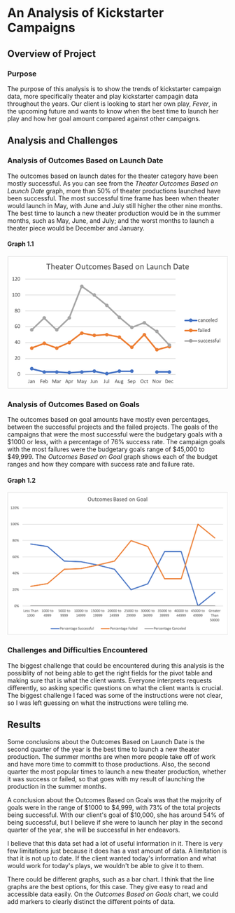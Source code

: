 # An Analysis of Kickstarter Campaigns
## Overview of Project
### Purpose
The purpose of this analysis is to show the trends of kickstarter campaign data, more specifically theater and play kickstarter campagin data throughout the years. Our client is looking to start her own play, *Fever*, in the upcoming future and wants to know when the best time to launch her play and how her goal amount compared against other campaigns. 
## Analysis and Challenges
### Analysis of Outcomes Based on Launch Date
The outcomes based on launch dates for the theater category have been mostly successful. As you can see from the *Theater Outcomes Based on Launch Date* graph, more than 50% of theater productions launched have been successful. The most successful time frame has been when theater would launch in May, with June and July still higher the other nine months. The best time to launch a new theater production would be in the summer months, such as May, June, and July; and the worst months to launch a theater piece would be December and January. 
#### Graph 1.1
![Theater_Outcomes_vs_Launch](./Theater_Outcomes_vs_Launch.png)
### Analysis of Outcomes Based on Goals 
The outcomes based on goal amounts have mostly even percentages, between the successful projects and the failed projects. The goals of the campaigns that were the most successful were the budgetary goals with a $1000 or less, with a percentage of 76% success rate. The campaign goals with the most failures were the budgetary goals range of $45,000 to $49,999.  The *Outcomes Based on Goal* graph shows each of the budget ranges and how they compare with success rate and failure rate. 
#### Graph 1.2
![Outcomes_vs_Goals](./Outcomes_vs_Goals.png)
### Challenges and Difficulties Encountered
The biggest challenge that could be encountered during this analysis is the possiblity of not being able to get the right fields for the pivot table and making sure that is what the client wants. Everyone interprets requests differently, so asking specific questions on what the client wants is crucial. The biggest challenge I faced was some of the instructions were not clear, so I was left guessing on what the instructions were telling me.  
## Results
Some conclusions about the Outcomes Based on Launch Date is the second quarter of the year is the best time to launch a new theater production. The summer months are when more people take off of work and have more time to committ to those productions. Also, the second quarter the most popular times to launch a new theater production, whether it was success or failed, so that goes with my result of launching the production in the summer months. 

A conclusion about the Outcomes Based on Goals was that the majority of goals were in the range of $1000 to $4,999, with 73% of the total projects being successful. With our client's goal of $10,000, she has around 54% of being successful, but I believe if she were to launch her play in the second quarter of the year, she will be successful in her endeavors.  

I believe that this data set had a lot of useful information in it. There is very few limitations just because it does has a vast amount of data. A limitation is that it is not up to date. If the client wanted today's information and what would work for today's plays, we wouldn't be able to give it to them. 

There could be different graphs, such as a bar chart. I think that the line graphs are the best options, for this case. They give easy to read and accessible data easily. On the *Outcomes Based on Goals* chart, we could add markers to clearly distinct the different points of data.
